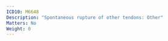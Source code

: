 ```yaml
---
ICD10: M6648
Description: "Spontaneous rupture of other tendons: Other"
Matters: No
Weight: 0
---
```

